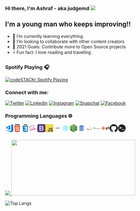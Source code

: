 ### Hi there, I'm Ashraf - aka judgemd  <img src="https://raw.githubusercontent.com/iampavangandhi/iampavangandhi/master/gifs/Hi.gif" width="30px">

## I'm a young man who keeps improving!!

- 🌱 I’m currently learning everything
- 👯 I’m looking to collaborate with other content creators
- 🥅 2021 Goals: Contribute more to Open Source projects
- ⚡ Fun fact: I love reading and traveling

### Spotify Playing 🎧

[<img src="https://now-playing-codestackr.vercel.app/api/spotify-playing" alt="codeSTACKr Spotify Playing" width="350" />](https://open.spotify.com/playlist/2yf1UjCiNgK7Fo41PRr9Co?si=4bb25a57ec314016)

### Connect with me:

[![Twitter](https://img.shields.io/badge/-Twitter-222222?style=flat-square&logo=twitter&logoColor=white&link=https://twitter.com/ashraafmammadov)](https://twitter.com/ScientificGhosh/)
[![Linkedin](https://img.shields.io/badge/-LinkedIn-222222?style=flat-square&logo=Linkedin&logoColor=white&link=https://www.linkedin.com/in/ashraf-mammadov-3ab879203/)](https://www.linkedin.com/in/sudiptoghosh99/)
[![Instagram](https://img.shields.io/badge/-Instagram-222222?style=flat-square&logo=instagram&logoColor=white&link=https://instagram.com/codefilter)](https://instagram.com/codefilter)
[![Snapchat](https://img.shields.io/badge/-judgemd-222222?style=flat-square&logo=snapchat&logoColor=white&link=judgemd)](judgemd)
[![Facebook](https://img.shields.io/badge/-Facebook-222222?style=flat-square&logo=facebook&logoColor=white&link=https://www.facebook.com/ashraf.mammadov.1291)](https://www.facebook.com/ashraf.mammadov.1291)

### Programming Languages 🌐

<img align="left" alt="Visual Studio Code" width="26px" src="https://raw.githubusercontent.com/github/explore/80688e429a7d4ef2fca1e82350fe8e3517d3494d/topics/visual-studio-code/visual-studio-code.png" />
<img align="left" alt="HTML5" width="26px" src="https://raw.githubusercontent.com/github/explore/80688e429a7d4ef2fca1e82350fe8e3517d3494d/topics/html/html.png" />
<img align="left" alt="CSS3" width="26px" src="https://raw.githubusercontent.com/github/explore/80688e429a7d4ef2fca1e82350fe8e3517d3494d/topics/css/css.png" />
<img align="left" alt="Sass" width="26px" src="https://raw.githubusercontent.com/github/explore/80688e429a7d4ef2fca1e82350fe8e3517d3494d/topics/sass/sass.png" />
<img align="left" alt="Bootstrap" width="26px" src="https://raw.githubusercontent.com/github/explore/80688e429a7d4ef2fca1e82350fe8e3517d3494d/topics/bootstrap/bootstrap.png" />
<img align="left" alt="JavaScript" width="26px" src="https://raw.githubusercontent.com/github/explore/80688e429a7d4ef2fca1e82350fe8e3517d3494d/topics/javascript/javascript.png" />
<img align="left" alt="jQuery" width="26px" src="https://raw.githubusercontent.com/github/explore/80688e429a7d4ef2fca1e82350fe8e3517d3494d/topics/jquery/jquery.png" />
<img align="left" alt="React" width="26px" src="https://raw.githubusercontent.com/github/explore/80688e429a7d4ef2fca1e82350fe8e3517d3494d/topics/react/react.png" />
<img align="left" alt="Node.js" width="26px" src="https://raw.githubusercontent.com/github/explore/80688e429a7d4ef2fca1e82350fe8e3517d3494d/topics/nodejs/nodejs.png" />
<img align="left" alt="SQL" width="26px" src="https://raw.githubusercontent.com/github/explore/80688e429a7d4ef2fca1e82350fe8e3517d3494d/topics/sql/sql.png" />
<img align="left" alt="MySQL" width="26px" src="https://raw.githubusercontent.com/github/explore/80688e429a7d4ef2fca1e82350fe8e3517d3494d/topics/mysql/mysql.png" />
<img align="left" alt="MongoDB" width="26px" src="https://raw.githubusercontent.com/github/explore/80688e429a7d4ef2fca1e82350fe8e3517d3494d/topics/mongodb/mongodb.png" />
<img align="left" alt="Git" width="26px" src="https://raw.githubusercontent.com/github/explore/80688e429a7d4ef2fca1e82350fe8e3517d3494d/topics/git/git.png" />
<img align="left" alt="GitHub" width="26px" src="https://raw.githubusercontent.com/github/explore/78df643247d429f6cc873026c0622819ad797942/topics/github/github.png" />
<img align="left" alt="Terminal" width="26px" src="https://raw.githubusercontent.com/github/explore/80688e429a7d4ef2fca1e82350fe8e3517d3494d/topics/terminal/terminal.png" />

<br>
<br>
<br>

<a href="https://github.com/judgemd">
  <img height="180em" src="https://github-readme-stats.vercel.app/api?username=judgemd&theme=blue&show_icons=true" />
  <img height="180em" width="400px" src="https://github-readme-stats.vercel.app/api/top-langs/?username=judgemd&theme=blue&layout=compact" />
</a>

![Top Langs](https://github-readme-stats.vercel.app/api/top-langs/?username=judgemd&show_icons=true)
